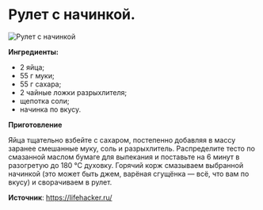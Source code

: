 # Рулет с начинкой.

![Рулет с начинкой](/images/Kulinar/Vipechka/rulet-nachinka.jpg 'Рулет с начинкой')

**Ингредиенты:**

- 2 яйца;
- 55 г муки;
- 55 г сахара;
- 2 чайные ложки разрыхлителя;
- щепотка соли;
- начинка по вкусу.

**Приготовление**

Яйца тщательно взбейте с сахаром, постепенно добавляя в массу заранее смешанные муку, соль и разрыхлитель. Распределите тесто по смазанной маслом бумаге для выпекания и поставьте на 6 минут в разогретую до 180 °С духовку. Горячий корж смазываем выбранной начинкой (это может быть джем, варёная сгущёнка — всё, что вам по вкусу) и сворачиваем в рулет.

**Источник**: https://lifehacker.ru/
